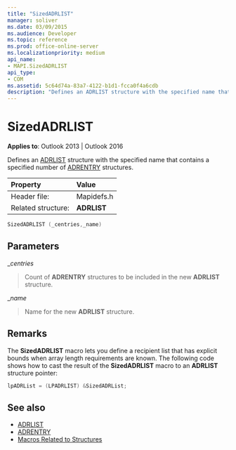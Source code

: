 ```yaml
---
title: "SizedADRLIST"
manager: soliver
ms.date: 03/09/2015
ms.audience: Developer
ms.topic: reference
ms.prod: office-online-server
ms.localizationpriority: medium
api_name:
- MAPI.SizedADRLIST
api_type:
- COM
ms.assetid: 5c64d74a-83a7-4122-b1d1-fcca0f4a6cdb
description: "Defines an ADRLIST structure with the specified name that contains a specified number of ADRENTRY structures."
---
```


# SizedADRLIST

**Applies to**: Outlook 2013 | Outlook 2016 
  
Defines an [ADRLIST](adrlist.md) structure with the specified name that contains a specified number of [ADRENTRY](adrentry.md) structures. 
  
|Property |Value |
|:-----|:-----|
|Header file:  <br/> |Mapidefs.h  <br/> |
|Related structure:  <br/> |**ADRLIST** <br/> |
   
```cpp
SizedADRLIST (_centries,_name)
```

## Parameters

__centries_
  
> Count of **ADRENTRY** structures to be included in the new **ADRLIST** structure. 
    
__name_
  
> Name for the new **ADRLIST** structure. 
    
## Remarks

The **SizedADRLIST** macro lets you define a recipient list that has explicit bounds when array length requirements are known. The following code shows how to cast the result of the **SizedADRLIST** macro to an **ADRLIST** structure pointer: 
  
```cpp
lpADRList = (LPADRLIST) &SizedADRList;
```

## See also

- [ADRLIST](adrlist.md)
- [ADRENTRY](adrentry.md)
- [Macros Related to Structures](macros-related-to-structures.md)


